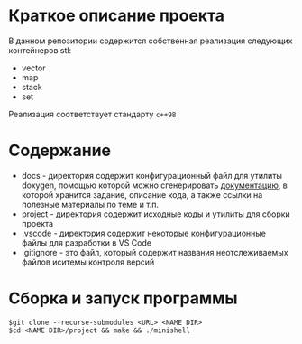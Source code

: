 # Краткое описание проекта #

В данном репозитории содержится собственная реализация следующих контейнеров stl:

* vector
* map
* stack
* set

Реализация соответствует стандарту `c++98`

# Содержание #
* docs				- директория содержит конфигурационный файл для утилиты doxygen, помощью которой можно сгенерировать [документацию](https://hashlyschool.github.io/42_containers/docs/html/index.html), в которой хранится задание, описание кода, а также ссылки на полезные материалы по теме и т.п.
* project			- директория содержит исходные коды и утилиты для сборки проекта
* .vscode			- директория содержит некоторые конфигурационные файлы для разработки в VS Code
* .gitignore		- это файл, который содержит названия неотслеживаемых файлов иситемы контроля версий
<!-- * .gitsubmodules	- это файл, который содержит информацию о submodules -->

# Сборка и запуск программы #
```
$git clone --recurse-submodules <URL> <NAME DIR>
$cd <NAME DIR>/project && make && ./minishell
```
